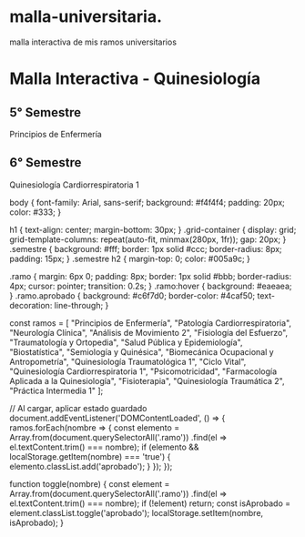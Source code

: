 # malla-universitaria.
malla interactiva de mis ramos universitarios 

<!DOCTYPE html>
<html lang="es">
<head>
  <meta charset="UTF-8">
  <title>Malla Interactiva de Quinesiología</title>
  <link rel="stylesheet" href="style.css">
</head>
<body>
  <h1>Malla Interactiva - Quinesiología</h1>
  <div class="grid-container">
    <div class="semestre">
      <h2>5° Semestre</h2>
      <div class="ramo" onclick="toggle('Principios de Enfermería')">Principios de Enfermería</div>
      <!-- más ramos... -->
    </div>
    <div class="semestre">
      <h2>6° Semestre</h2>
      <div class="ramo" onclick="toggle('Quinesiología Cardiorrespiratoria 1')">Quinesiología Cardiorrespiratoria 1</div>
      <!-- más ramos... -->
    </div>
    <!-- Agrega más semestres aquí -->
  </div>

  <script src="script.js"></script>
</body>
</html>

body {
  font-family: Arial, sans-serif;
  background: #f4f4f4;
  padding: 20px;
  color: #333;
}

h1 { text-align: center; margin-bottom: 30px; }
.grid-container {
  display: grid;
  grid-template-columns: repeat(auto-fit, minmax(280px, 1fr));
  gap: 20px;
}
.semestre {
  background: #fff;
  border: 1px solid #ccc;
  border-radius: 8px;
  padding: 15px;
}
.semestre h2 {
  margin-top: 0;
  color: #005a9c;
}

.ramo {
  margin: 6px 0;
  padding: 8px;
  border: 1px solid #bbb;
  border-radius: 4px;
  cursor: pointer;
  transition: 0.2s;
}
.ramo:hover { background: #eaeaea; }
.ramo.aprobado {
  background: #c6f7d0;
  border-color: #4caf50;
  text-decoration: line-through;
}

const ramos = [
  "Principios de Enfermería", "Patología Cardiorrespiratoria",
  "Neurología Clínica", "Análisis de Movimiento 2",
  "Fisiología del Esfuerzo", "Traumatología y Ortopedia",
  "Salud Pública y Epidemiología", "Biostatística",
  "Semiología y Quinésica", "Biomecánica Ocupacional y Antropometría",
  "Quinesiología Traumatológica 1", "Ciclo Vital",
  "Quinesiología Cardiorrespiratoria 1", "Psicomotricidad",
  "Farmacología Aplicada a la Quinesiología", "Fisioterapia",
  "Quinesiología Traumática 2", "Práctica Intermedia 1"
];

// Al cargar, aplicar estado guardado
document.addEventListener('DOMContentLoaded', () => {
  ramos.forEach(nombre => {
    const elemento = Array.from(document.querySelectorAll('.ramo'))
      .find(el => el.textContent.trim() === nombre);
    if (elemento && localStorage.getItem(nombre) === 'true') {
      elemento.classList.add('aprobado');
    }
  });
});

function toggle(nombre) {
  const element = Array.from(document.querySelectorAll('.ramo'))
    .find(el => el.textContent.trim() === nombre);
  if (!element) return;
  const isAprobado = element.classList.toggle('aprobado');
  localStorage.setItem(nombre, isAprobado);
}
